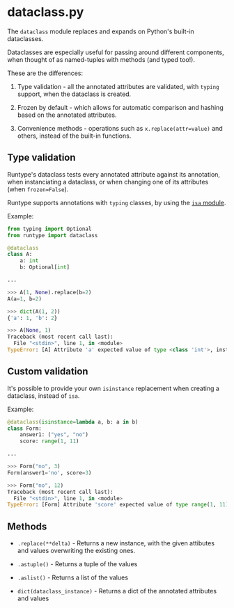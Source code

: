 # dataclass.py

The `dataclass` module replaces and expands on Python's built-in dataclasses.

Dataclasses are especially useful for passing around different components, when thought of as named-tuples with methods (and typed too!).

These are the differences:

1. Type validation - all the annotated attributes are validated, with `typing` support, when the dataclass is created.

2. Frozen by default - which allows for automatic comparison and hashing based on the annotated attributes.

3. Convenience methods - operations such as `x.replace(attr=value)` and others, instead of the built-in functions.

## Type validation

Runtype's dataclass tests every annotated attribute against its annotation, when instanciating a dataclass, or when changing one of its attributes (when `frozen=False`).

Runtype supports annotations with `typing` classes, by using the [`isa` module](isa.md).

Example:

```python
from typing import Optional
from runtype import dataclass

@dataclass
class A:
    a: int
    b: Optional[int]

...

>>> A(1, None).replace(b=2)
A(a=1, b=2)

>>> dict(A(1, 2))
{'a': 1, 'b': 2}

>>> A(None, 1)
Traceback (most recent call last):
  File "<stdin>", line 1, in <module>
TypeError: [A] Attribute 'a' expected value of type <class 'int'>, instead got None
```


## Custom validation

It's possible to provide your own `isinstance` replacement when creating a dataclass, instead of `isa`.

Example:

```python
@dataclass(isinstance=lambda a, b: a in b)
class Form:
    answer1: ("yes", "no")
    score: range(1, 11)

...

>>> Form("no", 3)
Form(answer1='no', score=3)

>>> Form("no", 12)
Traceback (most recent call last):
  File "<stdin>", line 1, in <module>
TypeError: [Form] Attribute 'score' expected value of type range(1, 11), instead got 12
```
## Methods

* `.replace(**delta)` - Returns a new instance, with the given attibutes and values overwriting the existing ones.

* `.astuple()` - Returns a tuple of the values

* `.aslist()` - Returns a list of the values

* `dict(dataclass_instance)` - Returns a dict of the annotated attributes and values
